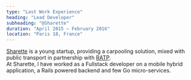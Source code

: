 ```yaml
---
type: "Last Work Experience"
heading: "Lead Developer"
subheading: "@Sharette"
duration: "April 2015 – February 2016"
location: "Paris 18, France"
---
```


[Sharette](https://www.sharette.fr/) is a young startup, providing a carpooling solution, mixed with public transport in partnership with [RATP](http://www.ratp.fr).  
At Sharette, I have worked as a Fullstack developer on a mobile hybrid application, a Rails powered backend and few Go micro-services.
